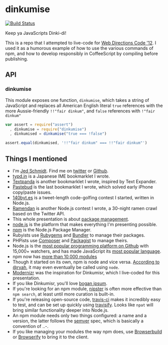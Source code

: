 dinkumise
=========

[![Build Status](https://secure.travis-ci.org/jed/dinkumise.png?branch=master)](http://travis-ci.org/jed/dinkumise)

Keep ya JavaScripts Dinki-di!

This is a repo that I attempted to live-code for [Web Directions Code '12](http://code12melb.webdirections.org/). I used it as a humorous example of how to use the various commands of npm, and how to develop responsibly in CoffeeScript by compiling before publishing.

API
---

### dinkumise

This module exposes one function, `dinkumise`, which takes a string of JavaScript and replaces all American English literal `true` references with the more Aussie-friendly `!!"fair dinkum"`, and `false` references with `!"fair dinkum"`
```javascript
var assert = require("assert")
  , dinkumise = require("dinkumise")
  , dinkumised = dinkumise("true === !false")

assert.equal(dinkumised, '!!"fair dinkum" === !!"fair dinkum"')
```

Things I mentioned
------------------

- I'm [Jed Schmidt](http://jed.is). Find me on [twitter](http://twitter.com/jedschmidt) or [Github](https://github.com).
- [typd.in](http://typd.in) is a Japanese IME bookmarklet I wrote.
- [Textpanda](http://textpanda.com) is another bookmarklet I wrote, inspired by Text Expander.
- [Pastebud](http://www.readwriteweb.com/archives/pastebud_brings_copy_and_paste_to_iphone.php) is the last bookmarklet I wrote, which solved early iPhone copy/paste issues.
- [140byt.es](http://140byt.es) is a tweet-length code-golfing contest I started, written in Node.js.
- [Ramendan](http://ramendan.com) is another Node.js contest I wrote, a 30-night ramen crawl based on the Twitter API.
- This whole presentation is about [package management](http://en.wikipedia.org/wiki/Package_management_system).
- [node.js](http://nodejs.org) is the platform that makes everything I'm presenting possible.
- [npm](http://npmjs.org) is the Node.js Package Manager.
- Rubyists use [Rubygems](http://rubygems.org/) and [Bundler](http://gembundler.com/) to manage their packages.
- PHPists use [Composer](http://getcomposer.org/) and [Packagist](http://packagist.org/) to manage theirs.
- Node.js is the [most popular programming platform on Github](https://github.com/popular/watched) with 15,000+ watchers, and has made JavaScript its [most popular language](https://github.com/languages).
- npm now has [more than 10,000 modules](https://search.npmjs.org/#/_analytics/alltime)
- Though it started on its own, npm is node and vice versa. [According to @ryah](http://twitter.com/ryah/status/202937162151378944), it may even eventually be called using `node`.
- [Modernizr](http://modernizr.com) was the inspiration for Dinkumisr, which I live-coded for this presentation.
- If you like Dinkumisr, you'll love [bogan ipsum](http://boganipsum.com/).
- If you're looking for an npm module, [nipster](http://eirikb.github.com/nipster/) is often more effective than `npm search`, at least until more curation is built-in.
- If you're releasing open-source code, [travis-ci](http://travis-ci.org/) makes it incredibly easy to test, and can be set up quickly using [travisify](https://github.com/substack/travisify). Looks like `npat` will bring similar functionality deeper into Node.js.
- An npm module needs only two things configured: a name and a version, the latter follows the [semver](http://semver.org) spec, which is basically a convention of <major>.<minor>.<patch>-<build>.
- If you like managing your modules the way npm does, use [Browserbuild](https://github.com/learnboost/browserbuild) or [Browserify](https://github.com/substack/browserify) to bring it to the client.
